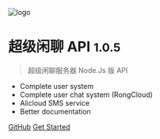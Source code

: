 ![logo](_media/icon.svg)

# 超级闲聊 API <small>1.0.5</small>

> 超级闲聊服务器 Node.Js 版 API

- Complete user system
- Complete user chat system (RongCloud)
- Alicloud SMS service
- Better documentation

[GitHub](https://github.com/josenspire/super-im.git)
[Get Started](#superim)

<!-- ![color](#f0f0f0) -->